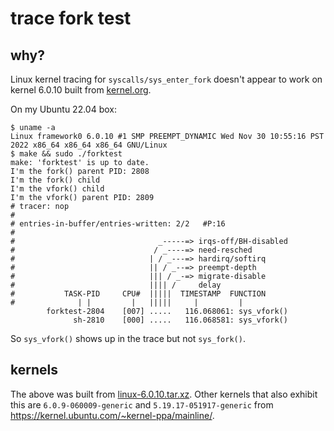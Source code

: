 # trace fork test
## why?
Linux kernel tracing for `syscalls/sys_enter_fork` doesn't appear to work on kernel 6.0.10 built from [kernel.org](https://www.kernel.org/).

On my Ubuntu 22.04 box:
```
$ uname -a
Linux framework0 6.0.10 #1 SMP PREEMPT_DYNAMIC Wed Nov 30 10:55:16 PST 2022 x86_64 x86_64 x86_64 GNU/Linux
$ make && sudo ./forktest
make: 'forktest' is up to date.
I'm the fork() parent PID: 2808
I'm the fork() child
I'm the vfork() child
I'm the vfork() parent PID: 2809
# tracer: nop
#
# entries-in-buffer/entries-written: 2/2   #P:16
#
#                                _-----=> irqs-off/BH-disabled
#                               / _----=> need-resched
#                              | / _---=> hardirq/softirq
#                              || / _--=> preempt-depth
#                              ||| / _-=> migrate-disable
#                              |||| /     delay
#           TASK-PID     CPU#  |||||  TIMESTAMP  FUNCTION
#              | |         |   |||||     |         |
        forktest-2804    [007] .....   116.068061: sys_vfork()
              sh-2810    [000] .....   116.068581: sys_vfork()
```

So `sys_vfork()` shows up in the trace but not `sys_fork()`.

## kernels
The above was built from [linux-6.0.10.tar.xz](https://cdn.kernel.org/pub/linux/kernel/v6.x/linux-6.0.10.tar.xz). Other kernels that also exhibit this are `6.0.9-060009-generic` and `5.19.17-051917-generic` from https://kernel.ubuntu.com/~kernel-ppa/mainline/.
